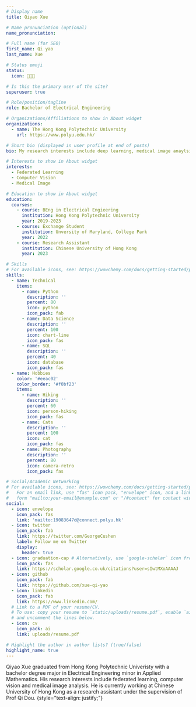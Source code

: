 ```yaml
---
# Display name
title: Qiyao Xue

# Name pronunciation (optional)
name_pronunciation:

# Full name (for SEO)
first_name: Qi yao
last_name: Xue

# Status emoji
status:
  icon: 👨🏼‍🎓

# Is this the primary user of the site?
superuser: true

# Role/position/tagline
role: Bachelor of Electrical Engineering

# Organizations/Affiliations to show in About widget
organizations:
  - name: The Hong Kong Polytechnic University
    url: https://www.polyu.edu.hk/

# Short bio (displayed in user profile at end of posts)
bio: My research interests include deep learning, medical image anaylsis and federated learning.

# Interests to show in About widget
interests:
  - Federated Learning
  - Computer Vision
  - Medical Image

# Education to show in About widget
education:
  courses:
    - course: BEng in Electrical Engieering
      institution: Hong Kong Polytechnic University
      year: 2019-2023
    - course: Exchange Student
      institution: Unversity of Maryland, College Park
      year: 2022
    - course: Research Assistant
      institution: Chinese University of Hong Kong
      year: 2023

# Skills
# For available icons, see: https://wowchemy.com/docs/getting-started/page-builder/#icons
skills:
  - name: Technical
    items:
      - name: Python
        description: ''
        percent: 80
        icon: python
        icon_pack: fab
      - name: Data Science
        description: ''
        percent: 100
        icon: chart-line
        icon_pack: fas
      - name: SQL
        description: ''
        percent: 40
        icon: database
        icon_pack: fas
  - name: Hobbies
    color: '#eeac02'
    color_border: '#f0bf23'
    items:
      - name: Hiking
        description: ''
        percent: 60
        icon: person-hiking
        icon_pack: fas
      - name: Cats
        description: ''
        percent: 100
        icon: cat
        icon_pack: fas
      - name: Photography
        description: ''
        percent: 80
        icon: camera-retro
        icon_pack: fas

# Social/Academic Networking
# For available icons, see: https://wowchemy.com/docs/getting-started/page-builder/#icons
#   For an email link, use "fas" icon pack, "envelope" icon, and a link in the
#   form "mailto:your-email@example.com" or "/#contact" for contact widget.
social:
  - icon: envelope
    icon_pack: fas
    link: 'mailto:19083647d@connect.polyu.hk'
  - icon: twitter
    icon_pack: fab
    link: https://twitter.com/GeorgeCushen
    label: Follow me on Twitter
    display:
      header: true
  - icon: graduation-cap # Alternatively, use `google-scholar` icon from `ai` icon pack
    icon_pack: fas
    link: https://scholar.google.co.uk/citations?user=sIwtMXoAAAAJ
  - icon: github
    icon_pack: fab
    link: https://github.com/xue-qi-yao
  - icon: linkedin
    icon_pack: fab
    link: https://www.linkedin.com/
  # Link to a PDF of your resume/CV.
  # To use: copy your resume to `static/uploads/resume.pdf`, enable `ai` icons in `params.yaml`,
  # and uncomment the lines below.
  - icon: cv
    icon_pack: ai
    link: uploads/resume.pdf

# Highlight the author in author lists? (true/false)
highlight_name: true
---
```


Qiyao Xue graduated from Hong Kong Polytechnic Univeristy with a bachelor degree major in Electrical Engineering minor in Applied Mathematics. His research interests include federated learning, computer vision and medical image analysis. He is currently working at Chinese University of Hong Kong as a research assistant under the supervision of Prof Qi Dou.
{style="text-align: justify;"}
